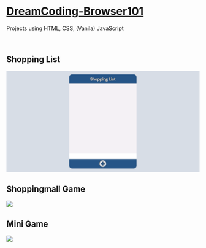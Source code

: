 # [DreamCoding-Browser101](https://academy.dream-coding.com/courses/browser101)

Projects using HTML, CSS, (Vanila) JavaScript

</br>

## Shopping List
<img src="./shoppingList.gif"  width="800"/>

## Shoppingmall Game
<img src="./shoppingmall.gif"  width="800"/>


## Mini Game
<img src="./game.gif"  width="800"/>

